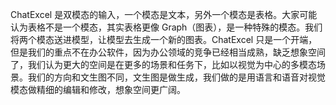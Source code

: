 ChatExcel 是双模态的输入，一个模态是文本，另外一个模态是表格。大家可能认为表格不是一个模态，其实表格更像 Graph（图表），是一种特殊的模态。我们将两个模态送进模型，让模型去生成一个新的图表。ChatExcel 只是一个开端，但是我们的重点不在办公软件，因为办公领域的竞争已经相当成熟，缺乏想象空间了，我们认为更大的空间是在更多的场景和任务下，比如以视觉为中心的多模态场景。我们的方向和文生图不同，文生图是做生成，我们做的是用语言和语音对视觉模态做精细的编辑和修改，想象空间更广阔。 